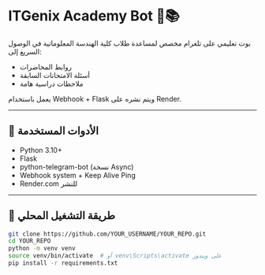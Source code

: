 # ITGenix Academy Bot 🤖📚

بوت تعليمي على تلغرام مخصص لمساعدة طلاب كلية الهندسة المعلوماتية في الوصول السريع إلى:
- روابط المحاضرات
- أسئلة الامتحانات السابقة
- ملاحظات دراسية هامة

يعمل باستخدام Webhook + Flask ويتم نشره على Render.

---

## 🧰 الأدوات المستخدمة

- Python 3.10+
- Flask
- python-telegram-bot (نسخة Async)
- Webhook system + Keep Alive Ping
- Render.com للنشر

---

## 🚀 طريقة التشغيل المحلي

```bash
git clone https://github.com/YOUR_USERNAME/YOUR_REPO.git
cd YOUR_REPO
python -m venv venv
source venv/bin/activate  # أو venv\Scripts\activate على ويندوز
pip install -r requirements.txt
